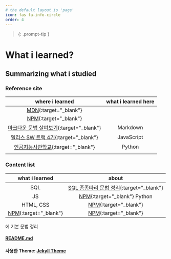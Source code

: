 ```yaml
---
# the default layout is 'page'
icon: fas fa-info-circle
order: 4
---
```


> {: .prompt-tip }

# What i learned?

## Summarizing what i studied

### Reference site

|                                                                                         where i learned                                                                                         | what i learned here |
| :---------------------------------------------------------------------------------------------------------------------------------------------------------------------------------------------: | :-----------------: |
|                                                                   [MDN](https://developer.mozilla.org/ko/){:target="\_blank"}                                                                   |                     |
|                                                                        [NPM](https://www.npmjs.com/){:target="\_blank"}                                                                         |                     |
| [마크다운 문법 살펴보기](https://docs.github.com/en/get-started/writing-on-github/getting-started-with-writing-and-formatting-on-github/basic-writing-and-formatting-syntax){:target="\_blank"} |      Markdown       |
|                                                                [엘리스 SW 트랙 4기](https://elice.training/){:target="\_blank"}                                                                 |     JavaScript      |
|                                                                [인공지능사관학교](https://gj-aischool.or.kr/){:target="\_blank"}                                                                |       Python        |
|                                                                                                                                                                                                 |

### Content list

|                  what i learned                  |                           about                            |
| :----------------------------------------------: | :--------------------------------------------------------: |
|                       SQL                        | [SQL 좀좀따리 문법 정리](./grammar.sql){:target="\_blank"} |
|                        JS                        |  [NPM](https://www.npmjs.com/){:target="\_blank"} Python   |
|                    HTML, CSS                     |      [NPM](https://www.npmjs.com/){:target="\_blank"}      |
| [NPM](https://www.npmjs.com/){:target="\_blank"} |      [NPM](https://www.npmjs.com/){:target="\_blank"}      |

에 기본 문법 정리

#### [README.md](../README.md)

#### 사용한 Theme: [Jekyll Theme](./Chirpy%20README.md)
